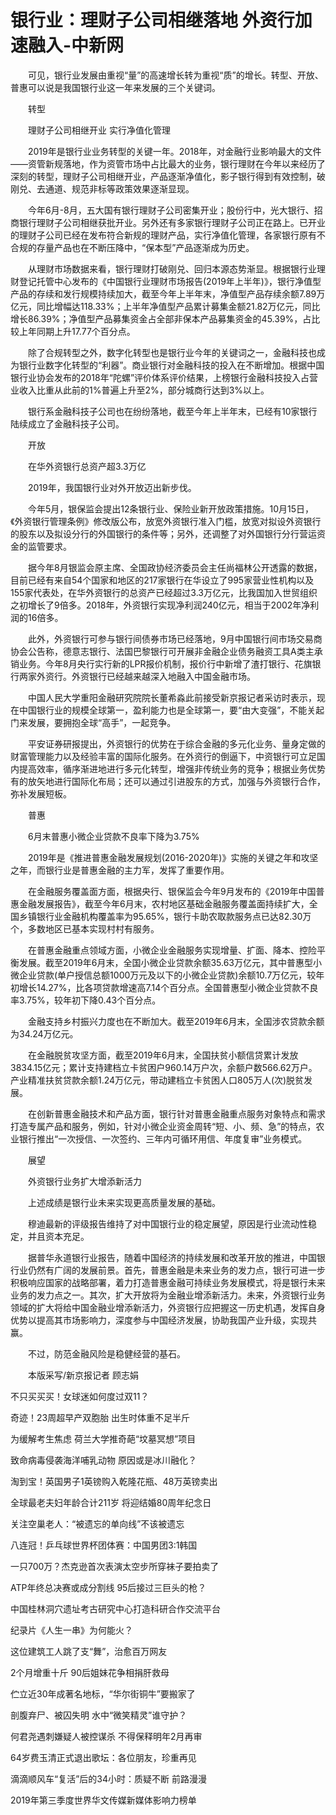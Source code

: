 # 银行业：理财子公司相继落地 外资行加速融入-中新网

　　可见，银行业发展由重视“量”的高速增长转为重视“质”的增长。转型、开放、普惠可以说是我国银行业这一年来发展的三个关键词。

　　转型

　　理财子公司相继开业 实行净值化管理

　　2019年是银行业业务转型的关键一年。2018年，对金融行业影响最大的文件——资管新规落地，作为资管市场中占比最大的业务，银行理财在今年以来经历了深刻的转型，理财子公司相继开业，产品逐渐净值化，影子银行得到有效控制，破刚兑、去通道、规范非标等政策效果逐渐显现。

　　今年6月-8月，五大国有银行理财子公司密集开业；股份行中，光大银行、招商银行理财子公司相继获批开业。另外还有多家银行理财子公司正在路上。已开业的理财子公司已经在发布符合新规的理财产品，实行净值化管理，各家银行原有不合规的存量产品也在不断压降中，“保本型”产品逐渐成为历史。

　　从理财市场数据来看，银行理财打破刚兑、回归本源态势渐显。根据银行业理财登记托管中心发布的《中国银行业理财市场报告(2019年上半年)》，银行净值型产品的存续和发行规模持续加大，截至今年上半年末，净值型产品存续余额7.89万亿元，同比增幅达118.33%；上半年净值型产品累计募集金额21.82万亿元，同比增长86.39%；净值型产品募集资金占全部非保本产品募集资金的45.39%，占比较上年同期上升17.77个百分点。

　　除了合规转型之外，数字化转型也是银行业今年的关键词之一，金融科技也成为银行业数字化转型的“利器”。商业银行对金融科技的投入在不断增加。根据中国银行业协会发布的2018年“陀螺”评价体系评价结果，上榜银行金融科技投入占营业收入比重从此前的1%普遍上升至2%，部分城商行达到3%以上。

　　银行系金融科技子公司也在纷纷落地，截至今年上半年末，已经有10家银行陆续成立了金融科技子公司。

　　开放

　　在华外资银行总资产超3.3万亿

　　2019年，我国银行业对外开放迈出新步伐。

　　今年5月，银保监会提出12条银行业、保险业新开放政策措施。10月15日，《外资银行管理条例》修改版公布，放宽外资银行准入门槛，放宽对拟设外资银行的股东以及拟设分行的外国银行的条件等；另外，还调整了对外国银行分行营运资金的监管要求。

　　据今年8月银监会原主席、全国政协经济委员会主任尚福林公开透露的数据，目前已经有来自54个国家和地区的217家银行在华设立了995家营业性机构以及155家代表处，在华外资银行的总资产已经超过3.3万亿元，比我国加入世贸组织之初增长了9倍多。2018年，外资银行实现净利润240亿元，相当于2002年净利润的16倍多。

　　此外，外资银行可参与银行间债券市场已经落地，9月中国银行间市场交易商协会公告称，德意志银行、法国巴黎银行可开展非金融企业债务融资工具A类主承销业务。今年8月央行实行新的LPR报价机制，报价行中新增了渣打银行、花旗银行两家外资行。外资银行已经越来越深入地融入中国金融市场。

　　中国人民大学重阳金融研究院院长董希淼此前接受新京报记者采访时表示，现在中国银行业的规模全球第一，盈利能力也是全球第一，要“由大变强”，不能关起门来发展，要拥抱全球“高手”，一起竞争。

　　平安证券研报提出，外资银行的优势在于综合金融的多元化业务、量身定做的财富管理能力以及经验丰富的国际化服务。在外资行的倒逼下，中资银行可立足国内提高效率，循序渐进地进行多元化转型，增强非传统业务的竞争；根据业务优势有的放矢地进行国际化布局；还可以通过引进股东的方式，加强与外资银行合作，弥补发展短板。

　　普惠

　　6月末普惠小微企业贷款不良率下降为3.75%

　　2019年是《推进普惠金融发展规划(2016-2020年)》实施的关键之年和攻坚之年，而银行业是普惠金融的主力军，发挥了重要作用。

　　在金融服务覆盖面方面，根据央行、银保监会今年9月发布的《2019年中国普惠金融发展报告》，截至今年6月末，农村地区基础金融服务覆盖面持续扩大，全国乡镇银行业金融机构覆盖率为95.65%，银行卡助农取款服务点已达82.30万个，多数地区已基本实现村村有服务。

　　在普惠金融重点领域方面，小微企业金融服务实现增量、扩面、降本、控险平衡发展。截至2019年6月末，全国小微企业贷款余额35.63万亿元，其中普惠型小微企业贷款(单户授信总额1000万元及以下的小微企业贷款)余额10.7万亿元，较年初增长14.27%，比各项贷款增速高7.14个百分点。全国普惠型小微企业贷款不良率3.75%，较年初下降0.43个百分点。

　　金融支持乡村振兴力度也在不断加大。截至2019年6月末，全国涉农贷款余额为34.24万亿元。

　　在金融脱贫攻坚方面，截至2019年6月末，全国扶贫小额信贷累计发放3834.15亿元；累计支持建档立卡贫困户960.14万户次，余额户数566.62万户。产业精准扶贫贷款余额1.24万亿元，带动建档立卡贫困人口805万人(次)脱贫发展。

　　在创新普惠金融技术和产品方面，银行针对普惠金融重点服务对象特点和需求打造专属产品和服务，例如，针对小微企业资金周转“短、小、频、急”的特点，农业银行推出“一次授信、一次签约、三年内可循环用信、年度复审”业务模式。

　　展望

　　外资银行业务扩大增添新活力

　　上述成绩是银行业未来实现更高质量发展的基础。

　　穆迪最新的评级报告维持了对中国银行业的稳定展望，原因是行业流动性稳定，并且资本充足。

　　据普华永道银行业报告，随着中国经济的持续发展和改革开放的推进，中国银行业仍然有广阔的发展前景。首先，普惠金融是未来业务的发力点，银行可进一步积极响应国家的战略部署，着力打造普惠金融可持续业务发展模式，将是银行未来业务的发力点之一。其次，扩大开放将为金融业增添新活力。未来，外资银行业务领域的扩大将给中国金融业增添新活力，外资银行应把握这一历史机遇，发挥自身优势以提高其市场影响力，深度参与中国经济发展，协助我国产业升级，实现共赢。

　　不过，防范金融风险是稳健经营的基石。

　　本版采写/新京报记者 顾志娟

不只买买买！女球迷如何度过双11？

奇迹！23周超早产双胞胎 出生时体重不足半斤

为缓解考生焦虑 荷兰大学推奇葩“坟墓冥想”项目

致命病毒侵袭海洋哺乳动物 原因或是冰川融化？

淘到宝！英国男子1英镑购入乾隆花瓶、48万英镑卖出

全球最老夫妇年龄合计211岁 将迎结婚80周年纪念日

关注空巢老人：“被遗忘的单向线”不该被遗忘

八连冠！乒乓球世界杯团体赛：中国男团3:1韩国

一只700万？杰克逊首次表演太空步所穿袜子要拍卖了

ATP年终总决赛或成分割线 95后接过三巨头的枪？

中国桂林洞穴遗址考古研究中心打造科研合作交流平台

纪录片《人生一串》为何能火？ 

这位建筑工人跳了支“舞”，治愈百万网友

2个月增重十斤 90后姐妹花争相捐肝救母

伫立近30年成著名地标，“华尔街铜牛”要搬家了

剖腹弃尸、被囚失明 水中“微笑精灵”谁守护？

何君尧遇刺嫌疑人被控谋杀 不得保释明年2月再审

64岁费玉清正式退出歌坛：各位朋友，珍重再见

滴滴顺风车“复活”后的34小时：质疑不断 前路漫漫

2019年第三季度世界华文传媒新媒体影响力榜单
